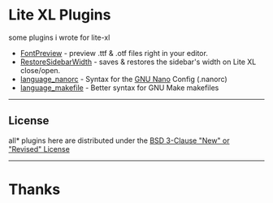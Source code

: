 # Lite XL Plugins
some plugins i wrote for lite-xl

- [FontPreview](./scripts/FontPreview.lua?raw=1) - preview .ttf & .otf files right in your editor.
- [RestoreSidebarWidth](./scripts/RestoreSidebarWidth.lua?raw=1) - saves & restores the sidebar's width on Lite XL close/open.
- [language_nanorc](./scripts/language_nanorc.lua?raw=1) - Syntax for the [GNU Nano](https://www.nano-editor.org/) Config (.nanorc)
- [language_makefile](./scripts/language_makefile.lua?raw=1) - Better syntax for GNU Make makefiles

---
## License
all* plugins here are distributed under the [BSD 3-Clause "New" or "Revised" License](../LICENSE)

---
# Thanks

